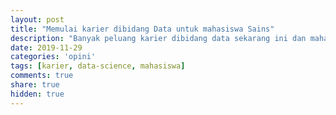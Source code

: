 ```yaml
---
layout: post
title: "Memulai karier dibidang Data untuk mahasiswa Sains"
description: "Banyak peluang karier dibidang data sekarang ini dan mahasiswa sains cukup berpotensi untuk berkarier dibidang ini. Bagaimana cara mempersiapkan diri? Berikut catatan singkat untuk mahasiswa sains untuk mempersiapkan diri berkarir dibidang data"
date: 2019-11-29
categories: 'opini'
tags: [karier, data-science, mahasiswa]
comments: true
share: true
hidden: true
---
```

